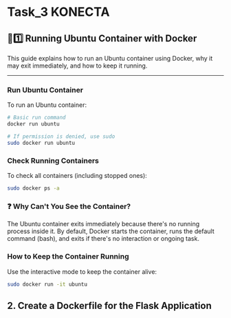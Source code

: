 # Task_3 KONECTA 

## 🐧1️⃣ Running Ubuntu Container with Docker

This guide explains how to run an Ubuntu container using Docker, why it may exit immediately, and how to keep it running.

---

###  Run Ubuntu Container

To run an Ubuntu container:

```bash
# Basic run command
docker run ubuntu

# If permission is denied, use sudo
sudo docker run ubuntu
```

### Check Running Containers

To check all containers (including stopped ones):

```bash
sudo docker ps -a
```

### ❓ Why Can't You See the Container?
The Ubuntu container exits immediately because there's no running process inside it.
By default, Docker starts the container, runs the default command (bash), and exits if there's no interaction or ongoing task.

### How to Keep the Container Running
Use the interactive mode to keep the container alive:
```bash
sudo docker run -it ubuntu
```
## 2. Create a Dockerfile for the Flask Application
